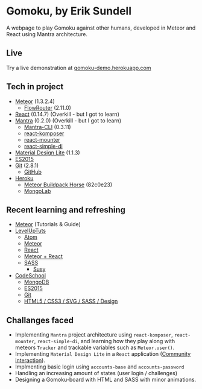 # Gomoku, by Erik Sundell
A webpage to play Gomoku against other humans, developed in Meteor and React using Mantra architecture.

## Live
Try a live demonstration at [gomoku-demo.herokuapp.com](https://gomoku-demo.herokuapp.com/)

## Tech in project

* [Meteor](https://www.meteor.com/) (1.3.2.4)
    * [FlowRouter](https://github.com/kadirahq/flow-router) (2.11.0)
* [React](https://facebook.github.io/react/) (0.14.7) (Overkill - but I got to learn)
* [Mantra](https://kadirahq.github.io/mantra/) (0.2.0) (Overkill - but I got to learn)
    * [Mantra-CLI](https://github.com/mantrajs/mantra-cli) (0.3.11)
    * [react-komposer](https://github.com/kadirahq/react-komposer)
    * [react-mounter](https://github.com/kadirahq/react-mounter)
    * [react-simple-di](https://github.com/kadirahq/react-simple-di)
* [Material Design Lite](https://getmdl.io) (1.1.3)
* [ES2015](https://babeljs.io/docs/learn-es2015/)
* [Git](https://git-scm.com/) (2.8.1)
    * [GitHub](https://github.com)
* [Heroku](https://www.heroku.com/)
    * [Meteor Buildpack Horse](https://github.com/AdmitHub/meteor-buildpack-horse) (82c0e23)
    * [MongoLab](https://elements.heroku.com/addons/mongolab)

## Recent learning and refreshing

* [Meteor](https://www.meteor.com/) (Tutorials & Guide)
* [LevelUpTuts](https://leveluptutorials.com/)
    * [Atom](https://www.youtube.com/watch?v=WWwBQQOGllo&list=PLLnpHn493BHHf0w8uGu9NM8LPf498ZvL_)
    * [Meteor](https://www.youtube.com/watch?v=BI8IslJHSag&list=PLLnpHn493BHFYZUSK62aVycgcAouqBt7V)
    * [React](https://www.youtube.com/watch?v=eOctQZ1EV0E&list=PLLnpHn493BHFfs3Uj5tvx17mXk4B4ws4p)
    * [Meteor + React](https://www.youtube.com/watch?v=B_HJCmoSvmc&list=PLZqiqJ6M54_hojR8RG4gRIobIZFX0cQve)
    * [SASS](https://www.youtube.com/watch?v=fbVD32w1oTo&list=PL2CB1F80266E986EA)
        * [Susy](https://www.youtube.com/watch?v=KYpqPZCzbwA&list=PLLnpHn493BHF-TxB5PqpKfJ_XjTwP5utB)
* [CodeSchool](https://www.codeschool.com/)
    * [MongoDB](https://www.codeschool.com/courses/the-magical-marvels-of-mongodb)
    * [ES2015](https://www.codeschool.com/courses/es2015-the-shape-of-javascript-to-come)
    * [Git](https://www.codeschool.com/learn/git)
    * [HTML5 / CSS3 / SVG / SASS / Design](https://www.codeschool.com/learn/html-css)

## Challanges faced
* Implementing `Mantra` project architecture using `react-komposer`, `react-mounter`, `react-simple-di`, and learning how they play along with meteors `Tracker` and trackable variables such as `Meteor.user()`.
* Implementing `Material Design Lite` in a `React` application ([Community interaction](https://github.com/google/material-design-lite/issues/4274)).
* Implmenting basic login using `accounts-base` and `accounts-password`
* Handling an increasing amount of states (user login / challenges)
* Designing a Gomoku-board with HTML and SASS with minor animations.
